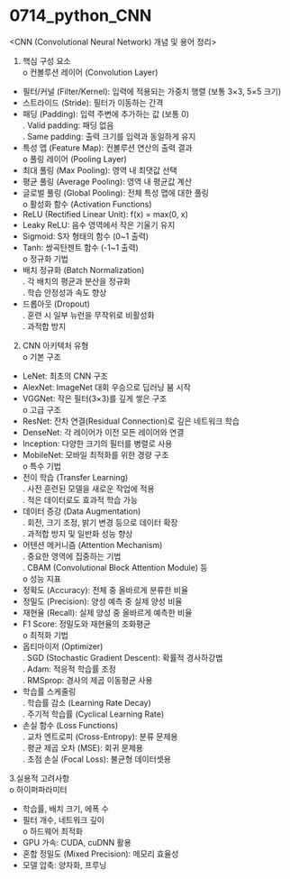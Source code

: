 # 0714_python_CNN
<CNN (Convolutional Neural Network) 개념 및 용어 정리>  
1. 핵심 구성 요소  
o 컨볼루션 레이어 (Convolution Layer)    
- 필터/커널 (Filter/Kernel): 입력에 적용되는 가중치 행렬 (보통 3×3, 5×5 크기)  
- 스트라이드 (Stride): 필터가 이동하는 간격    
- 패딩 (Padding): 입력 주변에 추가하는 값 (보통 0)  
  . Valid padding: 패딩 없음  
  . Same padding: 출력 크기를 입력과 동일하게 유지  
- 특성 맵 (Feature Map): 컨볼루션 연산의 출력 결과  
o 풀링 레이어 (Pooling Layer)  
- 최대 풀링 (Max Pooling): 영역 내 최댓값 선택  
- 평균 풀링 (Average Pooling): 영역 내 평균값 계산  
- 글로벌 풀링 (Global Pooling): 전체 특성 맵에 대한 풀링  
o 활성화 함수 (Activation Functions)  
- ReLU (Rectified Linear Unit): f(x) = max(0, x)  
- Leaky ReLU: 음수 영역에서 작은 기울기 유지  
- Sigmoid: S자 형태의 함수 (0~1 출력)  
- Tanh: 쌍곡탄젠트 함수 (-1~1 출력)  
o 정규화 기법  
- 배치 정규화 (Batch Normalization)    
  . 각 배치의 평균과 분산을 정규화  
  . 학습 안정성과 속도 향상  
-  드롭아웃 (Dropout)  
  . 훈련 시 일부 뉴런을 무작위로 비활성화  
  . 과적합 방지  
   
2. CNN 아키텍처 유형    
o 기본 구조    
- LeNet: 최초의 CNN 구조  
- AlexNet: ImageNet 대회 우승으로 딥러닝 붐 시작  
- VGGNet: 작은 필터(3×3)를 깊게 쌓은 구조  
o 고급 구조  
- ResNet: 잔차 연결(Residual Connection)로 깊은 네트워크 학습  
- DenseNet: 각 레이어가 이전 모든 레이어와 연결  
- Inception: 다양한 크기의 필터를 병렬로 사용  
- MobileNet: 모바일 최적화를 위한 경량 구조  
o 특수 기법  
- 전이 학습 (Transfer Learning)  
  . 사전 훈련된 모델을 새로운 작업에 적용  
  . 적은 데이터로도 효과적 학습 가능  
- 데이터 증강 (Data Augmentation)  
  . 회전, 크기 조정, 밝기 변경 등으로 데이터 확장  
  . 과적합 방지 및 일반화 성능 향상  
- 어텐션 메커니즘 (Attention Mechanism)  
  . 중요한 영역에 집중하는 기법  
  . CBAM (Convolutional Block Attention Module) 등  
o 성능 지표    
- 정확도 (Accuracy): 전체 중 올바르게 분류한 비율  
- 정밀도 (Precision): 양성 예측 중 실제 양성 비율  
- 재현율 (Recall): 실제 양성 중 올바르게 예측한 비율  
- F1 Score: 정밀도와 재현율의 조화평균  
o 최적화 기법    
- 옵티마이저 (Optimizer)  
  . SGD (Stochastic Gradient Descent): 확률적 경사하강법  
  . Adam: 적응적 학습률 조정  
  . RMSprop: 경사의 제곱 이동평균 사용  
- 학습률 스케줄링  
  . 학습률 감소 (Learning Rate Decay)  
  . 주기적 학습률 (Cyclical Learning Rate)  
- 손실 함수 (Loss Functions)  
  . 교차 엔트로피 (Cross-Entropy): 분류 문제용  
  . 평균 제곱 오차 (MSE): 회귀 문제용  
  . 초점 손실 (Focal Loss): 불균형 데이터셋용  
  
3.실용적 고려사항    
o 하이퍼파라미터    
- 학습률, 배치 크기, 에폭 수  
- 필터 개수, 네트워크 깊이  
o 하드웨어 최적화  
- GPU 가속: CUDA, cuDNN 활용  
- 혼합 정밀도 (Mixed Precision): 메모리 효율성  
- 모델 압축: 양자화, 프루닝  
